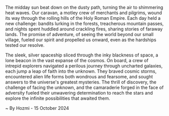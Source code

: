 
The midday sun beat down on the dusty path, turning the air to shimmering heat waves. Our caravan, a motley crew of merchants and pilgrims, wound its way through the rolling hills of the Holy Roman Empire. Each day held a new challenge: bandits lurking in the forests, treacherous mountain passes, and nights spent huddled around crackling fires, sharing stories of faraway lands. The promise of adventure, of seeing the world beyond our small village, fueled our spirit and propelled us onward, even as the hardships tested our resolve.

The sleek, silver spaceship sliced through the inky blackness of space, a lone beacon in the vast expanse of the cosmos. On board, a crew of intrepid explorers navigated a perilous journey through uncharted galaxies, each jump a leap of faith into the unknown. They braved cosmic storms, encountered alien life forms both wondrous and fearsome, and sought answers to the universe's greatest mysteries.  The thrill of discovery, the challenge of facing the unknown, and the camaraderie forged in the face of adversity fueled their unwavering determination to reach the stars and explore the infinite possibilities that awaited them. 

~ By Hozmi - 15 October 2024
